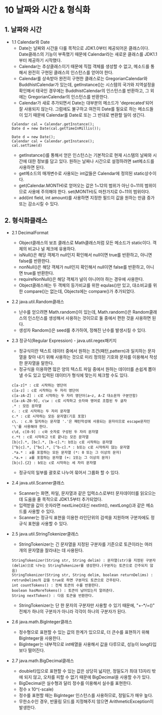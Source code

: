 # 10 날짜와 시간 & 형식화

## 1. 날짜와 시간

+ 1.1 Calendar와 Date
  + Date는 날짜와 시간을 다룰 목적으로 JDK1.0부터 제공되어온 클래스이다. Date클래스의 기능이 부족했기 때문에 Calendar라는 새로운 클래스를 JDK1.1부터 제공하기 시작했다.
  + Calendar는 추상클래스이기 때문에 직접 객체를 생성할 수 없고, 메소드를 통해서 완전히 구현된 클래스의 인스턴스를 얻어야 한다.
  + Calendar를 상속받아 완전히 구현한 클래스로는 GregorianCalendar와 BuddhistCalendar가 있는데, getInstance()는 시스템의 국가와 지역설정을 확인해서 태국인 경우에는 BuddhistCalendar의 인스턴스를 반환하고, 그 외에는 GregorianCalendar의 인스턴스를 반환한다.
  + Calendar가 새로 추가되면서 Date는 대부분의 메소드가 'deprecated'되어 잘 사용되지 않는다. 그럼에도 불구하고 여전히 Date를 필요로 하는 메소드들이 있기 때문에 Calendar를 Date로 또는 그 반대로 변환할 일이 생긴다.
  ```
  Calendar cal = Calendar.getInstance();
  Date d = new Date(cal.getTimeInMillis());

  Date d = new Date();
  Calendar cal = Calendar.getInstance();
  cal.setTime(d)
  ```
  + getInstance()를 통해서 얻은 인스턴스는 기본적으로 현재 시스템의 날짜와 시간에 대한 정보를 담고 있다. 원하는 날짜나 시간으로 설정하려면 set메소드를 사용하면 된다.
  + get메소드의 매개변수로 사용되는 int값들은 Calendar에 정의된 static상수이다.
  + get(Calendar.MONTH)로 얻어오는 값은 1~12의 범위가 아닌 0~11의 범위이므로 사용에 주의해야 한다. set(MONTH)도 마찬가지로 0~11의 범위이다.
  + add(int field, int amount)를 사용하면 지정한 필드이 값을 원하는 만큼 증가 또는 감소시킬 수 있다.


## 2. 형식화클래스

+ 2.1 DecimalFormat
  + Object클래스의 보조 클래스로 Math클래스처럼 모든 메소드가 static이다. 객체의 비교나 널 체크에 유용하다.
  + isNull()은 해당 객체가 null인지 확인해서 null이면 true를 반환하고, 아니면 false를 반환한다.
  + nonNull()은 해당 객체가 null인지 확인해서 null이면 false를 반환하고, 아니면 true를 반환한다.
  + requireNonNull()은 해당 객체가 널이 아니어야 하는 경우에 사용한다.
  + Object클래스에는 두 객체의 등가비교를 위한 equlas()만 있고, 대소비교를 위한 compare()는 없는데, Objects에는 compare()가 추가되었다.

+ 2.2 java.util.Random클래스
  + 난수를 얻으려면 Math.random()이 있는데, Math.random()은 Random클래스의 인스턴스를 생성해서 사용하는 것이므로 둘 중에서 편한 것을 사용하면 된다.
  + 생성자 Random()은 seed를 추가하여, 정해진 난수를 발생시킬 수 있다.

+ 2.3 정규식(Regular Expression) - java.util.regex패키지
  + 정규식이란 텍스트 데이터 중에서 원하는 조건(패턴,pattern)과 일치하는 문자열을 찾아 내기 위해 사용하는 것으로 미리 정의된 기호와 문자를 이용해서 작성한 문자열을 말한다.
  + 정규식을 이용하면 많은 양의 텍스트 파일 중에서 원하는 데이터를 손쉽게 뽑아낼 수도 있고 입력된 데이터가 형식에 맞는지 체크할 수도 있다.
  ```
  c[a-z]* : c로 시작하는 영단어
  c[a-z] : c로 시작하는 두 자리 영단어
  c[a-zA-Z] : c로 시작하는 두 자리 영단어(a~z, A-Z 대소문자 구분안함)
  c[a-zA-Z0-9], c\w : c로 시작하고 숫자와 영어로 조합된 두 글자
  .* : 모든 문자열
  c. : c로 시작하는 두 자리 문자열
  c.* : c로 시작하는 모든 문자열(기호 포함)
  c\. : c.와 일치하는 문자열 '.'은 패턴작성에 사용되는 문자이므로 escape문자인 '\'를 사용해야 한다.
  c\d, c[0-9] : c와 숫자로 구성된 두 자리 문자열
  c.*t : c로 시작하고 t로 끝나는 모든 문자열
  [b|c].*, [bc].*, [b-c].*: b또는 c로 시작하는 문자열
  [^b|c].*, [^bc].*, [^b-c].* : b또는 c로 시작하지 않는 문자열
  .*a.* : a를 포함하는 모든 문자열 (*: 0 또는 그 이상의 문자)
  .*a.+ : a를 포함하는 문자열 (+: 1또는 그 이상의 문자)
  [b|c].{2} : b또는 c로 시작하는 세 자리 문자열
  ```
  + 정규식의 일부를 괄호로 나누어 묶어서 그룹화 할 수 있다.

+ 2.4 java.util.Scanner클래스
  + Scanner는 화면, 파일, 문자열과 같은 입력소스로부터 문자데이터를 읽오으는데 도움을 줄 목적으로 JDK1.5부터 추가되었다.
  + 입력받을 값이 숫자라면 nextLine()대신 nextInt(), nextLong()과 같은 메소드를 사용할 수 있다.
  + Scanner는 정규식 표현을 이용한 라인단위의 검색을 지원하며 구분자에도 정규식 표현을 사용할 수 있다.

+ 2.5 java.util.StringTokenizer클래스
  + StringTokenizer는 긴 문자열을 지정된 구분자를 기준으로 토큰이라는 여러 개의 문자열을 잘라내는 데 사용된다.
  ```
  StringTokenizer(String str, String delim) : 문자열(str)을 지정된 구분자(delim)으로 나누는 StringTokenizer를 생성한다.(구분자는 토큰으로 간주되지 않음)
  StringTokenizer(String str, String delim, boolean returnDelims) : retrunDelims의 값을 true로 하면 구분자도 토큰으로 간주된다.
  int countTokens() : 전체 토큰의 수를 반환한다.
  boolean hasMoreTokens() : 토큰이 남아있는지 알려준다.
  String nextToken() : 다음 토큰을 반환한다.
  ```
  + StringTokenizer는 단 한 문자의 구분자만 사용할 수 있기 때문에, "+-*/=()" 전체가 하나의 구분자가 아니라 각각이 하나의 구분자가 된다.

+ 2.6 java.math.BigInteger클래스
  + 정수형으로 표현할 수 있는 값의 한계가 있으므로, 더 큰수를 표현하기 위해 BigInteger을 사용한다.
  + BigInteger는 내부적으로 int배열을 사용해서 값을 다루므로, 성능이 long타입보다 떨어진다.

+ 2.7 java.math.BigDecimal클래스
  + double타입으로 표현할 수 있는 값은 상당히 넓지만, 정밀도가 최대 13자리 밖에 되지 않고, 오차를 피할 수 없기 때문에 BigDecimal을 사용할 수가 있다.
  + BigDecimal은 실수형과 달리 정수를 이용해서 실수를 표현한다.
  + 정수 x 10^(-scale)
  + 정수를 표현할 때는 BigInteger 인스턴스를 사용하므로, 정밀도가 매우 높다.
  + 무한소수인 경우, 반올림 모드를 지정해주지 않으면 ArithmeticException이 발생한다.

